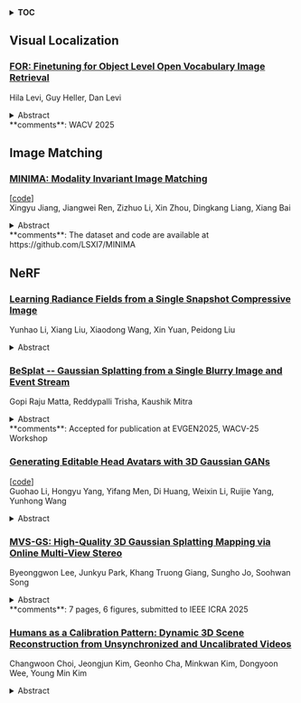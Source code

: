 <details>
  <summary><b>TOC</b></summary>
  <ol>
    <li><a href=#visual-localization>Visual Localization</a></li>
      <ul>
        <li><a href=#FOR:-Finetuning-for-Object-Level-Open-Vocabulary-Image-Retrieval>FOR: Finetuning for Object Level Open Vocabulary Image Retrieval</a></li>
      </ul>
    </li>
    <li><a href=#image-matching>Image Matching</a></li>
      <ul>
        <li><a href=#MINIMA:-Modality-Invariant-Image-Matching>MINIMA: Modality Invariant Image Matching</a></li>
      </ul>
    </li>
    <li><a href=#nerf>NeRF</a></li>
      <ul>
        <li><a href=#Learning-Radiance-Fields-from-a-Single-Snapshot-Compressive-Image>Learning Radiance Fields from a Single Snapshot Compressive Image</a></li>
        <li><a href=#BeSplat----Gaussian-Splatting-from-a-Single-Blurry-Image-and-Event-Stream>BeSplat -- Gaussian Splatting from a Single Blurry Image and Event Stream</a></li>
        <li><a href=#Generating-Editable-Head-Avatars-with-3D-Gaussian-GANs>Generating Editable Head Avatars with 3D Gaussian GANs</a></li>
        <li><a href=#MVS-GS:-High-Quality-3D-Gaussian-Splatting-Mapping-via-Online-Multi-View-Stereo>MVS-GS: High-Quality 3D Gaussian Splatting Mapping via Online Multi-View Stereo</a></li>
        <li><a href=#Humans-as-a-Calibration-Pattern:-Dynamic-3D-Scene-Reconstruction-from-Unsynchronized-and-Uncalibrated-Videos>Humans as a Calibration Pattern: Dynamic 3D Scene Reconstruction from Unsynchronized and Uncalibrated Videos</a></li>
      </ul>
    </li>
  </ol>
</details>

## Visual Localization  

### [FOR: Finetuning for Object Level Open Vocabulary Image Retrieval](http://arxiv.org/abs/2412.18806)  
Hila Levi, Guy Heller, Dan Levi  
<details>  
  <summary>Abstract</summary>  
  <ol>  
    As working with large datasets becomes standard, the task of accurately retrieving images containing objects of interest by an open set textual query gains practical importance. The current leading approach utilizes a pre-trained CLIP model without any adaptation to the target domain, balancing accuracy and efficiency through additional post-processing. In this work, we propose FOR: Finetuning for Object-centric Open-vocabulary Image Retrieval, which allows finetuning on a target dataset using closed-set labels while keeping the visual-language association crucial for open vocabulary retrieval. FOR is based on two design elements: a specialized decoder variant of the CLIP head customized for the intended task, and its coupling within a multi-objective training framework. Together, these design choices result in a significant increase in accuracy, showcasing improvements of up to 8 mAP@50 points over SoTA across three datasets. Additionally, we demonstrate that FOR is also effective in a semi-supervised setting, achieving impressive results even when only a small portion of the dataset is labeled.  
  </ol>  
</details>  
**comments**: WACV 2025  
  
  



## Image Matching  

### [MINIMA: Modality Invariant Image Matching](http://arxiv.org/abs/2412.19412)  
[[code](https://github.com/LSXI7/MINIMA)]  
Xingyu Jiang, Jiangwei Ren, Zizhuo Li, Xin Zhou, Dingkang Liang, Xiang Bai  
<details>  
  <summary>Abstract</summary>  
  <ol>  
    Image matching for both cross-view and cross-modality plays a critical role in multimodal perception. In practice, the modality gap caused by different imaging systems/styles poses great challenges to the matching task. Existing works try to extract invariant features for specific modalities and train on limited datasets, showing poor generalization. In this paper, we present MINIMA, a unified image matching framework for multiple cross-modal cases. Without pursuing fancy modules, our MINIMA aims to enhance universal performance from the perspective of data scaling up. For such purpose, we propose a simple yet effective data engine that can freely produce a large dataset containing multiple modalities, rich scenarios, and accurate matching labels. Specifically, we scale up the modalities from cheap but rich RGB-only matching data, by means of generative models. Under this setting, the matching labels and rich diversity of the RGB dataset are well inherited by the generated multimodal data. Benefiting from this, we construct MD-syn, a new comprehensive dataset that fills the data gap for general multimodal image matching. With MD-syn, we can directly train any advanced matching pipeline on randomly selected modality pairs to obtain cross-modal ability. Extensive experiments on in-domain and zero-shot matching tasks, including $19$ cross-modal cases, demonstrate that our MINIMA can significantly outperform the baselines and even surpass modality-specific methods. The dataset and code are available at https://github.com/LSXI7/MINIMA .  
  </ol>  
</details>  
**comments**: The dataset and code are available at https://github.com/LSXI7/MINIMA  
  
  



## NeRF  

### [Learning Radiance Fields from a Single Snapshot Compressive Image](http://arxiv.org/abs/2412.19483)  
Yunhao Li, Xiang Liu, Xiaodong Wang, Xin Yuan, Peidong Liu  
<details>  
  <summary>Abstract</summary>  
  <ol>  
    In this paper, we explore the potential of Snapshot Compressive Imaging (SCI) technique for recovering the underlying 3D scene structure from a single temporal compressed image. SCI is a cost-effective method that enables the recording of high-dimensional data, such as hyperspectral or temporal information, into a single image using low-cost 2D imaging sensors. To achieve this, a series of specially designed 2D masks are usually employed, reducing storage and transmission requirements and offering potential privacy protection. Inspired by this, we take one step further to recover the encoded 3D scene information leveraging powerful 3D scene representation capabilities of neural radiance fields (NeRF). Specifically, we propose SCINeRF, in which we formulate the physical imaging process of SCI as part of the training of NeRF, allowing us to exploit its impressive performance in capturing complex scene structures. In addition, we further integrate the popular 3D Gaussian Splatting (3DGS) framework and propose SCISplat to improve 3D scene reconstruction quality and training/rendering speed by explicitly optimizing point clouds into 3D Gaussian representations. To assess the effectiveness of our method, we conduct extensive evaluations using both synthetic data and real data captured by our SCI system. Experimental results demonstrate that our proposed approach surpasses the state-of-the-art methods in terms of image reconstruction and novel view synthesis. Moreover, our method also exhibits the ability to render high frame-rate multi-view consistent images in real time by leveraging SCI and the rendering capabilities of 3DGS. Codes will be available at: https://github.com/WU- CVGL/SCISplat.  
  </ol>  
</details>  
  
### [BeSplat -- Gaussian Splatting from a Single Blurry Image and Event Stream](http://arxiv.org/abs/2412.19370)  
Gopi Raju Matta, Reddypalli Trisha, Kaushik Mitra  
<details>  
  <summary>Abstract</summary>  
  <ol>  
    Novel view synthesis has been greatly enhanced by the development of radiance field methods. The introduction of 3D Gaussian Splatting (3DGS) has effectively addressed key challenges, such as long training times and slow rendering speeds, typically associated with Neural Radiance Fields (NeRF), while maintaining high-quality reconstructions. In this work (BeSplat), we demonstrate the recovery of sharp radiance field (Gaussian splats) from a single motion-blurred image and its corresponding event stream. Our method jointly learns the scene representation via Gaussian Splatting and recovers the camera motion through Bezier SE(3) formulation effectively, minimizing discrepancies between synthesized and real-world measurements of both blurry image and corresponding event stream. We evaluate our approach on both synthetic and real datasets, showcasing its ability to render view-consistent, sharp images from the learned radiance field and the estimated camera trajectory. To the best of our knowledge, ours is the first work to address this highly challenging ill-posed problem in a Gaussian Splatting framework with the effective incorporation of temporal information captured using the event stream.  
  </ol>  
</details>  
**comments**: Accepted for publication at EVGEN2025, WACV-25 Workshop  
  
### [Generating Editable Head Avatars with 3D Gaussian GANs](http://arxiv.org/abs/2412.19149)  
[[code](https://github.com/liguohao96/egg3d)]  
Guohao Li, Hongyu Yang, Yifang Men, Di Huang, Weixin Li, Ruijie Yang, Yunhong Wang  
<details>  
  <summary>Abstract</summary>  
  <ol>  
    Generating animatable and editable 3D head avatars is essential for various applications in computer vision and graphics. Traditional 3D-aware generative adversarial networks (GANs), often using implicit fields like Neural Radiance Fields (NeRF), achieve photorealistic and view-consistent 3D head synthesis. However, these methods face limitations in deformation flexibility and editability, hindering the creation of lifelike and easily modifiable 3D heads. We propose a novel approach that enhances the editability and animation control of 3D head avatars by incorporating 3D Gaussian Splatting (3DGS) as an explicit 3D representation. This method enables easier illumination control and improved editability. Central to our approach is the Editable Gaussian Head (EG-Head) model, which combines a 3D Morphable Model (3DMM) with texture maps, allowing precise expression control and flexible texture editing for accurate animation while preserving identity. To capture complex non-facial geometries like hair, we use an auxiliary set of 3DGS and tri-plane features. Extensive experiments demonstrate that our approach delivers high-quality 3D-aware synthesis with state-of-the-art controllability. Our code and models are available at https://github.com/liguohao96/EGG3D.  
  </ol>  
</details>  
  
### [MVS-GS: High-Quality 3D Gaussian Splatting Mapping via Online Multi-View Stereo](http://arxiv.org/abs/2412.19130)  
Byeonggwon Lee, Junkyu Park, Khang Truong Giang, Sungho Jo, Soohwan Song  
<details>  
  <summary>Abstract</summary>  
  <ol>  
    This study addresses the challenge of online 3D model generation for neural rendering using an RGB image stream. Previous research has tackled this issue by incorporating Neural Radiance Fields (NeRF) or 3D Gaussian Splatting (3DGS) as scene representations within dense SLAM methods. However, most studies focus primarily on estimating coarse 3D scenes rather than achieving detailed reconstructions. Moreover, depth estimation based solely on images is often ambiguous, resulting in low-quality 3D models that lead to inaccurate renderings. To overcome these limitations, we propose a novel framework for high-quality 3DGS modeling that leverages an online multi-view stereo (MVS) approach. Our method estimates MVS depth using sequential frames from a local time window and applies comprehensive depth refinement techniques to filter out outliers, enabling accurate initialization of Gaussians in 3DGS. Furthermore, we introduce a parallelized backend module that optimizes the 3DGS model efficiently, ensuring timely updates with each new keyframe. Experimental results demonstrate that our method outperforms state-of-the-art dense SLAM methods, particularly excelling in challenging outdoor environments.  
  </ol>  
</details>  
**comments**: 7 pages, 6 figures, submitted to IEEE ICRA 2025  
  
### [Humans as a Calibration Pattern: Dynamic 3D Scene Reconstruction from Unsynchronized and Uncalibrated Videos](http://arxiv.org/abs/2412.19089)  
Changwoon Choi, Jeongjun Kim, Geonho Cha, Minkwan Kim, Dongyoon Wee, Young Min Kim  
<details>  
  <summary>Abstract</summary>  
  <ol>  
    Recent works on dynamic neural field reconstruction assume input from synchronized multi-view videos with known poses. These input constraints are often unmet in real-world setups, making the approach impractical. We demonstrate that unsynchronized videos with unknown poses can generate dynamic neural fields if the videos capture human motion. Humans are one of the most common dynamic subjects whose poses can be estimated using state-of-the-art methods. While noisy, the estimated human shape and pose parameters provide a decent initialization for the highly non-convex and under-constrained problem of training a consistent dynamic neural representation. Given the sequences of pose and shape of humans, we estimate the time offsets between videos, followed by camera pose estimations by analyzing 3D joint locations. Then, we train dynamic NeRF employing multiresolution rids while simultaneously refining both time offsets and camera poses. The setup still involves optimizing many parameters, therefore, we introduce a robust progressive learning strategy to stabilize the process. Experiments show that our approach achieves accurate spatiotemporal calibration and high-quality scene reconstruction in challenging conditions.  
  </ol>  
</details>  
  
  



